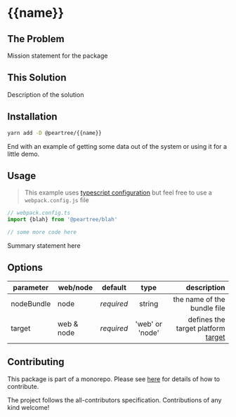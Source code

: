 # {{name}}

<!-- ## Table of Contents
+ [Problem](#problem)
+ [Getting Started](#solution)
+ [Installation](#installation)
+ [Contributing](../CONTRIBUTING.md) -->

## The Problem <a name = "problem"></a>

Mission statement for the package

## This Solution <a name = "solution"></a>

Description of the solution

## Installation <a name = "installation"></a>

```bash
yarn add -D @peartree/{{name}}
```

End with an example of getting some data out of the system or using it for a little demo.

## Usage <a name = "installation"></a>

> This example uses [typescript configuration](https://webpack.js.org/guides/typescript/) but feel free to use a `webpack.config.js` file

```typescript
// webpack.config.ts
import {blah} from '@peartree/blah'

// some more code here
```

Summary statement here


## Options <a name = "options"></a>

| parameter     | web/node | default |  type  | description                                                                                                                                                                     |
|-------|----|-------------------------------------------|:---:|---:|
|     nodeBundle   | node  | *required* | string | the name of the bundle file |
|     target   | web & node  | *required* | 'web' or 'node' | defines the target platform [target](https://webpack.js.org/concepts/targets/#root) |


## Contributing <a name = "contributing"></a>

This package is part of a monorepo. Please see [here](https://github.com/elmpp/{{org}}) for details of how to contribute.

The project follows the all-contributors specification. Contributions of any kind welcome!

